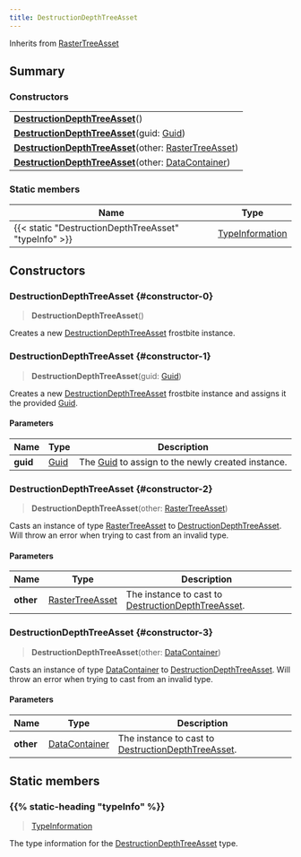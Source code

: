 ```yaml
---
title: DestructionDepthTreeAsset
---
```


Inherits from 
[RasterTreeAsset](/vext/ref/fb/rastertreeasset)

## Summary
### Constructors
| |
| ----------- |
| **[DestructionDepthTreeAsset](#constructor-0)**() |
| **[DestructionDepthTreeAsset](#constructor-1)**(guid: [Guid](/vext/ref/shared/class/guid)) |
| **[DestructionDepthTreeAsset](#constructor-2)**(other: [RasterTreeAsset](/vext/ref/fb/rastertreeasset)) |
| **[DestructionDepthTreeAsset](#constructor-3)**(other: [DataContainer](/vext/ref/shared/class/datacontainer)) |

### Static members
| Name | Type |
| ---- | ---- |
| {{< static "DestructionDepthTreeAsset" "typeInfo" >}} | [TypeInformation](/vext/ref/shared/class/typeinformation) |

## Constructors
### DestructionDepthTreeAsset {#constructor-0}
> **DestructionDepthTreeAsset**()

Creates a new [DestructionDepthTreeAsset](/vext/ref/fb/destructiondepthtreeasset) frostbite instance.

### DestructionDepthTreeAsset {#constructor-1}
> **DestructionDepthTreeAsset**(guid: [Guid](/vext/ref/shared/class/guid))

Creates a new [DestructionDepthTreeAsset](/vext/ref/fb/destructiondepthtreeasset) frostbite instance and assigns it the provided [Guid](/vext/ref/shared/class/guid).

#### Parameters
| Name | Type | Description |
| ---- | ---- | ----------- |
| **guid** | [Guid](/vext/ref/shared/class/guid) | The [Guid](/vext/ref/shared/class/guid) to assign to the newly created instance. |

### DestructionDepthTreeAsset {#constructor-2}
> **DestructionDepthTreeAsset**(other: [RasterTreeAsset](/vext/ref/fb/rastertreeasset))

Casts an instance of type [RasterTreeAsset](/vext/ref/fb/rastertreeasset) to [DestructionDepthTreeAsset](/vext/ref/fb/destructiondepthtreeasset). Will throw an error when trying to cast from an invalid type.

#### Parameters
| Name | Type | Description |
| ---- | ---- | ----------- |
| **other** | [RasterTreeAsset](/vext/ref/fb/rastertreeasset) | The instance to cast to [DestructionDepthTreeAsset](/vext/ref/fb/destructiondepthtreeasset). |

### DestructionDepthTreeAsset {#constructor-3}
> **DestructionDepthTreeAsset**(other: [DataContainer](/vext/ref/shared/class/datacontainer))

Casts an instance of type [DataContainer](/vext/ref/shared/class/datacontainer) to [DestructionDepthTreeAsset](/vext/ref/fb/destructiondepthtreeasset). Will throw an error when trying to cast from an invalid type.

#### Parameters
| Name | Type | Description |
| ---- | ---- | ----------- |
| **other** | [DataContainer](/vext/ref/shared/class/datacontainer) | The instance to cast to [DestructionDepthTreeAsset](/vext/ref/fb/destructiondepthtreeasset). |

## Static members
### {{% static-heading "typeInfo" %}}
> [TypeInformation](/vext/ref/shared/class/typeinformation)

The type information for the [DestructionDepthTreeAsset](/vext/ref/fb/destructiondepthtreeasset) type.

